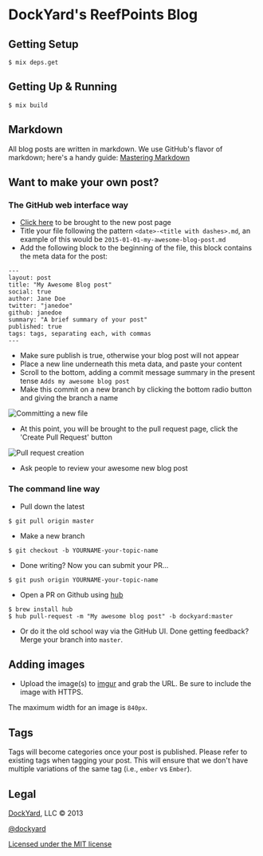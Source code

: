 # DockYard's ReefPoints Blog #

## Getting Setup ##

```shell
$ mix deps.get
```

## Getting Up & Running ##

```shell
$ mix build
```

## Markdown

All blog posts are written in markdown. We use GitHub's flavor of
markdown; here's a handy guide: [Mastering
Markdown](https://guides.github.com/features/mastering-markdown/)

## Want to make your own post? ##

### The GitHub web interface way

* [Click here](https://github.com/dockyard/reefpoints/new/master/source/posts) to be brought to the new post page
* Title your file following the pattern `<date>-<title with dashes>.md`,
  an example of this would be `2015-01-01-my-awesome-blog-post.md`
* Add the following block to the beginning of the file, this block
  contains the meta data for the post:
```
---
layout: post
title: "My Awesome Blog post"
social: true
author: Jane Doe
twitter: "janedoe"
github: janedoe
summary: "A brief summary of your post"
published: true
tags: tags, separating each, with commas
---
```

* Make sure publish is true, otherwise your blog post will not appear
* Place a new line underneath this meta data, and paste your content
* Scroll to the bottom, adding a commit message summary in the present
  tense `Adds my awesome blog post`
* Make this commit on a new branch by clicking the bottom radio button
  and giving the branch a name

![Committing a new file](https://monosnap.com/file/rY5xzq5B5ge9EpepCMpH410zb9eLZ0.png)

* At this point, you will be brought to the pull request page, click the
  'Create Pull Request' button

![Pull request creation](https://monosnap.com/file/lbBg9S9Aoe8e4HSthSDj1MltAKCGKz.png)

* Ask people to review your awesome new blog post

### The command line way

* Pull down the latest

```shell
$ git pull origin master
```

* Make a new branch

```shell
$ git checkout -b YOURNAME-your-topic-name
```

* Done writing? Now you can submit your PR...

```shell
$ git push origin YOURNAME-your-topic-name
```

* Open a PR on Github using [hub](https://hub.github.com)

```shell
$ brew install hub
$ hub pull-request -m "My awesome blog post" -b dockyard:master
```

* Or do it the old school way via the GitHub UI. Done getting feedback? Merge your branch into `master`.

## Adding images ##

* Upload the image(s) to [imgur](http://imgur.com/) and grab the URL. Be
  sure to include the image with HTTPS.

The maximum width for an image is `840px`.

## Tags ##

Tags will become categories once your post is published. Please refer to
existing tags when tagging your post. This will ensure that we don't
have multiple variations of the same tag (i.e., `ember` vs `Ember`).

## Legal ##

[DockYard](http://dockyard.com), LLC &copy; 2013

[@dockyard](http://twitter.com/dockyard)

[Licensed under the MIT license](http://www.opensource.org/licenses/mit-license.php)